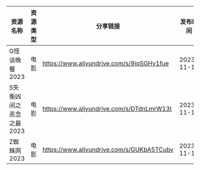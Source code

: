 | 资源名称           | 资源类型 | 分享链接                                      | 发布时间       |
| -------------- | ---- | ----------------------------------------- | ---------- |
| G怪谈晚餐2023      | 电影   | https://www.aliyundrive.com/s/9iqSGHy1fue | 2023-11-10 |
| S失衡凶间之恶念之最2023 | 电影   | https://www.aliyundrive.com/s/DTdnLmrW13t | 2023-11-10 |
| Z蜘蛛网2023       | 电影   | https://www.aliyundrive.com/s/GUKbA5TCubv | 2023-11-10 |
